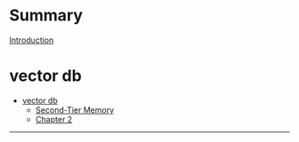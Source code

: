 # Summary

[Introduction](./introduction.md)

# vector db

- [vector db](./vector_db/README.md)
    - [Second-Tier Memory](./vector_db/Second-Tier_Memory.md)
    - [Chapter 2]()

--- 